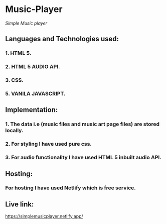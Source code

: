 # Music-Player

*Simple Music player*

## Languages and Technologies used:

### 1. HTML 5.
### 2. HTML 5 AUDIO API.
### 3. CSS.
### 5. VANILA JAVASCRIPT.

## Implementation:

### 1. The data i.e (music files and music art page files) are stored locally.
### 2. For styling I have used pure css.
### 3. For audio functionality I have used HTML 5 inbuilt audio API.

## Hosting:

### For hosting I have used **Netlify** which is free service.

## Live link:

https://simplemusicplayer.netlify.app/
